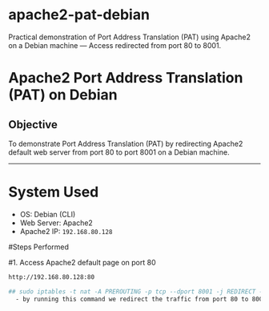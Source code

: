 # apache2-pat-debian
Practical demonstration of Port Address Translation (PAT) using Apache2 on a Debian machine — Access redirected from port 80 to 8001.
# Apache2 Port Address Translation (PAT) on Debian

##  Objective
To demonstrate Port Address Translation (PAT) by redirecting Apache2 default web server from port 80 to port 8001 on a Debian machine.

---

#  System Used
- OS: Debian (CLI)
- Web Server: Apache2
- Apache2 IP: `192.168.80.128`


#Steps Performed

#1. Access Apache2 default page on port 80
```bash
http://192.168.80.128:80

## sudo iptables -t nat -A PREROUTING -p tcp --dport 8001 -j REDIRECT --to-port 80
  - by running this command we redirect the traffic from port 80 to 8001
